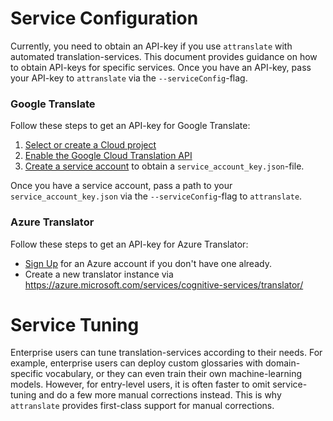 # Service Configuration

Currently, you need to obtain an API-key if you use `attranslate` with automated translation-services.
This document provides guidance on how to obtain API-keys for specific services.
Once you have an API-key, pass your API-key to `attranslate` via the `--serviceConfig`-flag.

### Google Translate

Follow these steps to get an API-key for Google Translate:

1.  [Select or create a Cloud project][projects]
2.  [Enable the Google Cloud Translation API][enable_api]
3.  [Create a service account][auth] to obtain a `service_account_key.json`-file.

[projects]: https://console.cloud.google.com/project
[billing]: https://support.google.com/cloud/answer/6293499#enable-billing
[enable_api]:
  https://console.cloud.google.com/flows/enableapi?apiid=translate.googleapis.com
[auth]: https://cloud.google.com/docs/authentication/getting-started

Once you have a service account, pass a path to your `service_account_key.json` via the `--serviceConfig`-flag to `attranslate`.

### Azure Translator

 Follow these steps to get an API-key for Azure Translator:

 - [Sign Up](https://azure.microsoft.com/en-us/free/) for an
 Azure account if you don't have one already.
 - Create a new translator instance via https://azure.microsoft.com/services/cognitive-services/translator/

# Service Tuning

Enterprise users can tune translation-services according to their needs.
For example, enterprise users can deploy custom glossaries with domain-specific vocabulary, or they can even train their own machine-learning models.
However, for entry-level users, it is often faster to omit service-tuning and do a few more manual corrections instead.
This is why `attranslate` provides first-class support for manual corrections.
